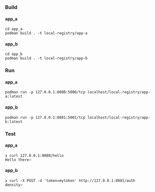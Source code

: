 ### Build

#### app_a

```
cd app_a
podman build . -t local-registry/app-a
```

#### app_b

```
cd app_b
podman build . -t local-registry/app-b
```

### Run

#### app_a

```
podman run -p 127.0.0.1:8080:5000/tcp localhost/local-registry/app-a:latest
```

#### app_b

```
podman run -p 127.0.0.1:8081:5001/tcp localhost/local-registry/app-b:latest
```

### Test

#### app_a

```
❯ curl 127.0.0.1:8080/hello
Hello there⏎
```

#### app_b

```
❯ curl -X POST -d 'token=mytoken' http://127.0.0.1:8081/auth
density⏎
```